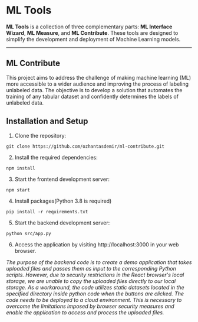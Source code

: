 # ML Tools

**ML Tools** is a collection of three complementary parts: **ML Interface Wizard**, **ML Measure**, and **ML Contribute**. These tools are designed to simplify the development and deployment of Machine Learning models.

---

## ML Contribute

This project aims to address the challenge of making machine learning (ML) more accessible to a wider audience and improving the process of labeling unlabeled data. The objective is to develop a solution that automates the training of any tabular dataset and confidently determines the labels of unlabeled data.

## Installation and Setup

1. Clone the repository:

```shell
git clone https://github.com/ozhantasdemir/ml-contribute.git
```

2. Install the required dependencies:

```shell
npm install
```

3. Start the frontend development server:

```shell
npm start
```

4. Install packages(Python 3.8 is required)

```shell
pip install -r requirements.txt
```

5. Start the backend development server:

```shell
python src/app.py
```

6. Access the application by visiting http://localhost:3000 in your web browser.

*The purpose of the backend code is to create a demo application that takes uploaded files and passes them as input to the corresponding Python scripts. However, due to security restrictions in the React browser's local storage, we are unable to copy the uploaded files directly to our local storage. As a workaround, the code utilizes static datasets located in the specified directory inside python code when the buttons are clicked. The code needs to be deployed to a cloud environment. This is necessary to overcome the limitations imposed by browser security measures and enable the application to access and process the uploaded files.*

